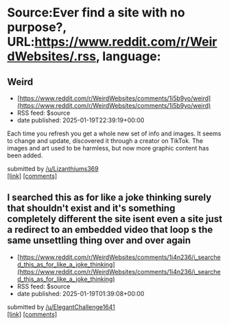 # Source:Ever find a site with no purpose?, URL:https://www.reddit.com/r/WeirdWebsites/.rss, language:

## Weird
 - [https://www.reddit.com/r/WeirdWebsites/comments/1i5b9yo/weird](https://www.reddit.com/r/WeirdWebsites/comments/1i5b9yo/weird)
 - RSS feed: $source
 - date published: 2025-01-19T22:39:19+00:00

<!-- SC_OFF --><div class="md"><p>Each time you refresh you get a whole new set of info and images. It seems to change and update, discovered it through a creator on TikTok. The images and art used to be harmless, but now more graphic content has been added. </p> </div><!-- SC_ON --> &#32; submitted by &#32; <a href="https://www.reddit.com/user/Lizanthiums369"> /u/Lizanthiums369 </a> <br/> <span><a href="https://www.yyyyyyy.info/">[link]</a></span> &#32; <span><a href="https://www.reddit.com/r/WeirdWebsites/comments/1i5b9yo/weird/">[comments]</a></span>

## I searched this as for like a joke thinking surely that shouldn't exist and it's something completely different the site isent even a site just a redirect to an embedded video that loop s the same unsettling thing over and over again
 - [https://www.reddit.com/r/WeirdWebsites/comments/1i4n236/i_searched_this_as_for_like_a_joke_thinking](https://www.reddit.com/r/WeirdWebsites/comments/1i4n236/i_searched_this_as_for_like_a_joke_thinking)
 - RSS feed: $source
 - date published: 2025-01-19T01:39:08+00:00

&#32; submitted by &#32; <a href="https://www.reddit.com/user/ElegantChallenge1641"> /u/ElegantChallenge1641 </a> <br/> <span><a href="http://Publicporn.com">[link]</a></span> &#32; <span><a href="https://www.reddit.com/r/WeirdWebsites/comments/1i4n236/i_searched_this_as_for_like_a_joke_thinking/">[comments]</a></span>

